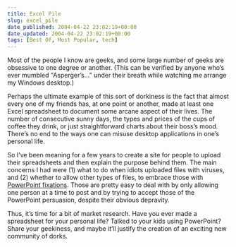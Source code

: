 ```yaml
---
title: Excel Pile
slug: excel_pile
date_published: 2004-04-22 23:02:19+00:00
date_updated: 2004-04-22 23:02:19+00:00
tags: [Best Of, Most Popular, tech]
---
```

Most of the people I know are geeks, and some large number of geeks are obsessive to one degree or another. (This can be verified by anyone who’s ever mumbled "Asperger’s…" under their breath while watching me arrange my Windows desktop.)

Perhaps the ultimate example of this sort of dorkiness is the fact that almost every one of my friends has, at one point or another, made at least one Excel spreadsheet to document some arcane aspect of their lives. The number of consecutive sunny days, the types and prices of the cups of coffee they drink, or just straightforward charts about their boss’s mood. There’s no end to the ways one can misuse desktop applications in one’s personal life.

So I’ve been meaning for a few years to create a site for people to upload their spreadsheets and then explain the purpose behind them. The main concerns I had were (1) what to do when idiots uploaded files with viruses, and (2) whether to allow other types of files, to embrace those with [PowerPoint fixations](http://www.clicktoaddtitle.com/). Those are pretty easy to deal with by only allowing one person at a time to post and by trying to accept those of the PowerPoint persuasion, despite their obvious depravity.

Thus, it’s time for a bit of market research. Have you ever made a spreadsheet for your personal life? Talked to your kids using PowerPoint? Share your geekiness, and maybe it’ll justify the creation of an exciting new community of dorks.
